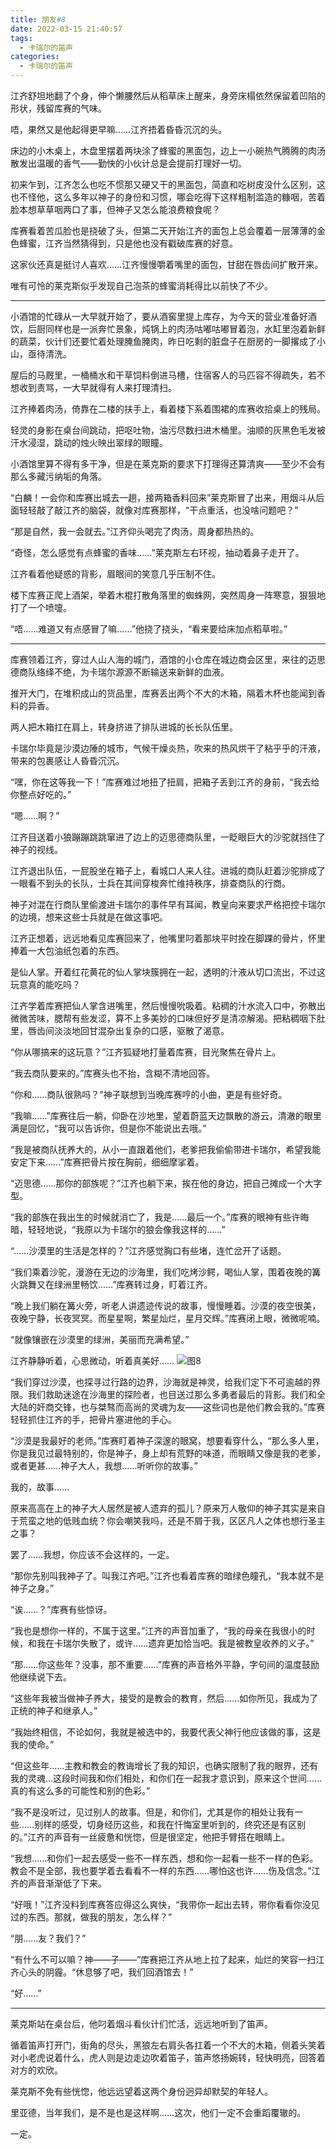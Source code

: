 ```yaml
---
title: 朋友#8
date: 2022-03-15 21:40:57
tags:
  - 卡瑞尔的笛声
categories:
  - 卡瑞尔的笛声
---
```


江齐舒坦地翻了个身，伸个懒腰然后从稻草床上醒来，身旁床榻依然保留着凹陷的形状，残留库赛的气味。

唔，果然又是他起得更早嘛……江齐捂着昏昏沉沉的头。

<!-- more -->

床边的小木桌上，木盘里摆着两块涂了蜂蜜的黑面包，边上一小碗热气腾腾的肉汤散发出温暖的香气——勤快的小伙计总是会提前打理好一切。

初来乍到，江齐怎么也吃不惯那又硬又干的黑面包，简直和吃树皮没什么区别，这也不怪他，这么多年以神子的身份和习惯，哪会吃得下这样粗制滥造的糠咽，苦着脸本想草草咽两口了事，但神子又怎么能浪费粮食呢？

库赛看着苦瓜脸也是挠破了头，但第二天开始江齐的面包上总会覆着一层薄薄的金色蜂蜜，江齐当然猜得到，只是他也没有戳破库赛的好意。

这家伙还真是挺讨人喜欢……江齐慢慢嚼着嘴里的面包，甘甜在唇齿间扩散开来。

唯有可怜的莱克斯似乎发现自己泡茶的蜂蜜消耗得比以前快了不少。

---

小酒馆的忙碌从一大早就开始了，要从酒窖里提上库存，为今天的营业准备好酒饮，后厨同样也是一派奔忙景象，炖锅上的肉汤咕嘟咕嘟冒着泡，水缸里泡着新鲜的蔬菜，伙计们还要忙着处理腌鱼腌肉，昨日吃剩的脏盘子在厨房的一脚撂成了小山，亟待清洗。

屋后的马厩里，一桶桶水和干草饲料倒进马槽，住宿客人的马匹容不得疏失，若不想收到责骂，一大早就得有人来打理清扫。

江齐捧着肉汤，倚靠在二楼的扶手上，看着楼下系着围裙的库赛收拾桌上的残局。

轻灵的身影在桌台间跳动，把呕吐物，油污尽数扫进木桶里。油顺的灰黑色毛发被汗水浸湿，跳动的烛火映出翠绿的眼瞳。

小酒馆里算不得有多干净，但是在莱克斯的要求下打理得还算清爽——至少不会有那么多藏污纳垢的角落。

“白麟！一会你和库赛出城去一趟，接两箱香料回来”莱克斯冒了出来，用烟斗从后面轻轻敲了敲江齐的脑袋，就像对库赛那样，“干点重活，也没啥问题吧？”

“那是自然，我一会就去。”江齐仰头喝完了肉汤，周身都热热的。

“奇怪，怎么感觉有点蜂蜜的香味……”莱克斯左右环视，抽动着鼻子走开了。

江齐看着他疑惑的背影，眉眼间的笑意几乎压制不住。

楼下库赛正爬上酒架，举着木棍打散角落里的蜘蛛网，突然周身一阵寒意，狠狠地打了一个喷嚏。

“唔……难道又有点感冒了嘛……”他挠了挠头，“看来要给床加点稻草啦。”

---

库赛领着江齐，穿过人山人海的城门，酒馆的小仓库在城边商会区里，来往的迈思德商队络绎不绝，为卡瑞尔源源不断输送来新鲜的血液。

推开大门，在堆积成山的货品里，库赛丢出两个不大的木箱，隔着木杯也能闻到香料的异香。

两人把木箱扛在肩上，转身挤进了排队进城的长长队伍里。

卡瑞尔毕竟是沙漠边陲的城市，气候干燥炎热，吹来的热风烘干了粘乎乎的汗液，带来的包裹感让人昏昏沉沉。

“嘿，你在这等我一下！”库赛难过地扭了扭肩，把箱子丢到江齐的身前，“我去给你整点好吃的。”

“嗯……啊？”

江齐目送着小狼蹦蹦跳跳窜进了边上的迈思德商队里，一眨眼巨大的沙驼就挡住了神子的视线。

江齐退出队伍，一屁股坐在箱子上，看城口人来人往。进城的商队赶着沙驼排成了一眼看不到头的长队，士兵在其间穿梭奔忙维持秩序，排查商队的行商。

神子对混在行商队里偷渡进卡瑞尔的事件早有耳闻，教皇向来要求严格把控卡瑞尔的边境，想来这些士兵就是在做这事吧。

江齐正想着，远远地看见库赛回来了，他嘴里叼着那块平时拴在脚踝的骨片，怀里捧着一大包油纸包着的东西。

是仙人掌。开着红花黄花的仙人掌块簇拥在一起，透明的汁液从切口流出，不过这玩意真的能吃吗？

江齐学着库赛把仙人掌含进嘴里，然后慢慢吮吸着。粘稠的汁水流入口中，弥散出微微苦味，腮帮有些发涩，算不上多美妙的口味但好歹是清凉解渴。把粘稠咽下肚里，唇齿间淡淡地回甘混杂出复杂的口感，驱散了渴意。

“你从哪搞来的这玩意？”江齐狐疑地打量着库赛，目光聚焦在骨片上。

“我去商队要来的。”库赛头也不抬，含糊不清地回答。

“你和……商队很熟吗？”神子联想到当晚库赛哼的小曲，更是有些好奇。

“我嘛……”库赛往后一躺，仰卧在沙地里，望着蔚蓝天边飘散的游云，清澈的眼里满是回忆，“我可以告诉你，但是你不能说出去哦。”

“我是被商队抚养大的，从小一直跟着他们，老爹把我偷偷带进卡瑞尔，希望我能安定下来……”库赛把骨片按在胸前，细细摩挲着。

“迈思德……那你的部族呢？”江齐也躺下来，挨在他的身边，把自己摊成一个大字型。

“我的部族在我出生的时候就消亡了，我是……最后一个。”库赛的眼神有些许晦暗，轻轻地说，“我原以为卡瑞尔的狼会像我这样的……”

“……沙漠里的生活是怎样的？”江齐感觉胸口有些堵，连忙岔开了话题。

“我们乘着沙驼，漫游在无边的沙海里，我们吃烤沙鳄，喝仙人掌，围着夜晚的篝火跳舞又在绿洲里畅饮……”库赛转过身，盯着江齐。

“晚上我们躺在篝火旁，听老人讲遗迹传说的故事，慢慢睡着。沙漠的夜空很美，夜晚宁静，长夜冥冥。而星星啊，繁星灿烂，星月交辉。”库赛闭上眼，微微呢喃。

“就像镶嵌在沙漠里的绿洲，美丽而充满希望。”

江齐静静听着，心思微动，听着真美好……
![图8](8.jpg)

“我们穿过沙漠，也探寻过行路的边界，沙海就是神灵，给我们定下不可逾越的界限。我们救助迷途在沙海里的探险者，也目送过那么多勇者最后的背影。我们和全大陆的奸商交锋，也与桀骜而高尚的灵魂为友——这些词也是他们教会我的。”库赛轻轻抓住江齐的手，把骨片塞进他的手心。

“沙漠是我最好的老师。”库赛盯着神子深邃的眼窝，想要看穿什么，“那么多人里，你是我见过最特别的，你是神子，身上却有荒野的味道，而眼睛又像是我的老爹，或者更甚……神子大人，我想……听听你的故事。”

我的，故事……

原来高高在上的神子大人居然是被人遗弃的孤儿？原来万人敬仰的神子其实是来自于荒蛮之地的低贱血统？你会嘲笑我吗，还是不屑于我，区区凡人之体也想行圣主之事？

罢了……我想，你应该不会这样的，一定。

“那你先别叫我神子了。叫我江齐吧。”江齐也看着库赛的暗绿色瞳孔，“我本就不是神子之身。”

“诶……？”库赛有些惊讶。

“我也是想你一样的，不属于这里。”江齐的声音加重了，“我的母亲在我很小的时候，和我在卡瑞尔失散了，或许……遗弃更加恰当吧。我是被教皇收养的义子。”

“那……你这些年？没事，那不重要……”库赛的声音格外平静，字句间的温度鼓励他继续说下去。

“这些年我被当做神子养大，接受的是教会的教育，然后……如你所见，我成为了正统的神子和继承人。”

“我始终相信，不论如何，我就是被选中的，我要代表父神行他应该做的事，这是我的使命。”

“但这些年……主教和教会的教诲增长了我的知识，也确实限制了我的眼界，还有我的灵魂…这段时间我和你们相处，和你们在一起我才意识到，原来这个世间……真的有这么多的可能性和别的色彩。”

“我不是没听过，见过别人的故事。但是，和你们，尤其是你的相处让我有一些……别样的感受，切身经历这些，和我在忏悔室里听到的，终究还是有区别的。”江齐的声音有一丝疲惫和恍惚，但是很坚定，他把手臂搭在眼睛上。

“我想……和你们一起去感受一些不一样东西，想和你一起看一些不一样的色彩。教会不是全部，我也要学着去看看不一样的东西……哪怕这也许……伤及信念。”江齐的声音渐渐低了下来。

“好哦！”江齐没料到库赛答应得这么爽快，“我带你一起出去转，带你看看你没见过的东西。那就，做我的朋友，怎么样？”

“朋……友？我们？”

“有什么不可以嘛？神——子——”库赛把江齐从地上拉了起来，灿烂的笑容一扫江齐心头的阴霾。“休息够了吧，我们回酒馆去！”

“好……”

---

莱克斯站在桌台后，他叼着烟斗看伙计们忙活，远远地听到了笛声。

循着笛声打开门，街角的尽头，黑狼左右肩头各扛着一个不大的木箱，侧着头笑着对小老虎说着什么，虎人则是边走边吹着笛子，笛声悠扬婉转，轻快明亮，回答着对方的欢欣。

莱克斯不免有些恍惚，他远远望着这两个身份迥异却默契的年轻人。

里亚德，当年我们，是不是也是这样啊……这次，他们一定不会重蹈覆辙的。

一定。
